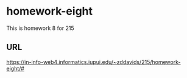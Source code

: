 # homework-eight
 This is homework 8 for 215

## URL
https://in-info-web4.informatics.iupui.edu/~zddavids/215/homework-eight/#
